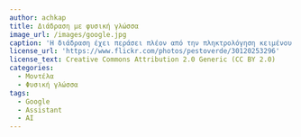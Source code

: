 ```yaml
---
author: achkap
title: Διάδραση με φυσική γλώσσα 
image_url: /images/google.jpg
caption: 'Η διάδραση έχει περάσει πλέον από την πληκτρολόγηση κειμένου σε ένα πραγματικό ή εικονικό πληκτρολόγιο στην απευθείας συνομιλία του ανθρώπου με τη μηχανή.'
license_url: 'https://www.flickr.com/photos/pestoverde/30120253296'
license_text: Creative Commons Attribution 2.0 Generic (CC BY 2.0)
categories:
  - Μοντέλα
  - Φυσική γλώσσα 
tags:
  - Google
  - Assistant
  - AI
---
```

